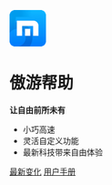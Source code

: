 ![logo](images/logo.png)

# 傲游帮助

 **让自由前所未有**

- 小巧高速
- 灵活自定义功能
- 最新科技带来自由体验

[最新变化](whatsnew)
[用户手册](00-introduction)